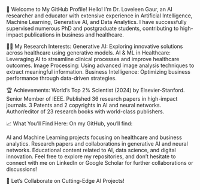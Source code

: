 👋 Welcome to My GitHub Profile!
Hello! I’m Dr. Loveleen Gaur, an AI researcher and educator with extensive experience in Artificial Intelligence, Machine Learning, Generative AI, and Data Analytics. 
I have successfully supervised numerous PhD and postgraduate students, contributing to high-impact publications in business and healthcare.

👩‍🔬 My Research Interests:
Generative AI: Exploring innovative solutions across healthcare using generative models.
AI & ML in Healthcare: Leveraging AI to streamline clinical processes and improve healthcare outcomes.
Image Processing: Using advanced image analysis techniques to extract meaningful information.
Business Intelligence: Optimizing business performance through data-driven strategies.

🏆 Achievements:
World’s Top 2% Scientist (2024) by Elsevier-Stanford.
Senior Member of IEEE.
Published 36 research papers in high-impact journals.
3 Patents and 2 copyrights in AI and neural networks.
Author/editor of 23 research books with world-class publishers.

📈 What You’ll Find Here:
On my GitHub, you’ll find:

AI and Machine Learning projects focusing on healthcare and business analytics.
Research papers and collaborations in generative AI and neural networks.
Educational content related to AI, data science, and digital innovation.
Feel free to explore my repositories, and don’t hesitate to connect with me on LinkedIn or Google Scholar for further collaborations or discussions!

🔗 Let’s Collaborate on Cutting-Edge AI Projects!
